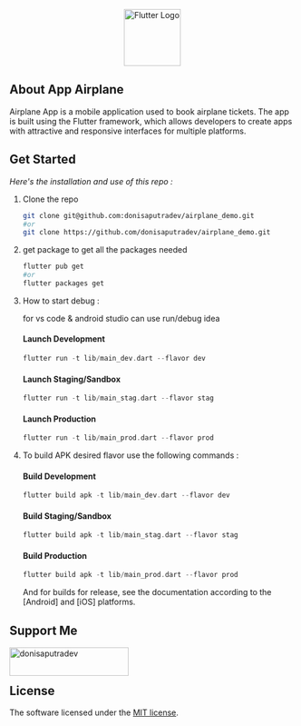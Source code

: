 <p align="center"><a href="https://flutter.dev" target="_blank"><img src="https://avatars.githubusercontent.com/u/14101776" width="100" alt="Flutter Logo"></a></p>

## About App Airplane

Airplane App is a mobile application used to book airplane tickets. The app is built using the Flutter framework, which allows developers to create apps with attractive and responsive interfaces for multiple platforms.

## Get Started

_Here's the installation and use of this repo :_

1. Clone the repo
   ```sh
   git clone git@github.com:donisaputradev/airplane_demo.git
   #or
   git clone https://github.com/donisaputradev/airplane_demo.git
   ```
3. get package to get all the packages needed
   ```sh
   flutter pub get
   #or
   flutter packages get
   ```
4. How to start debug :

   for vs code & android studio can use run/debug idea

   #### Launch Development
   ```dart
   flutter run -t lib/main_dev.dart --flavor dev
   ```
   #### Launch Staging/Sandbox
   ```dart
   flutter run -t lib/main_stag.dart --flavor stag
   ```
   #### Launch Production
   ```dart
   flutter run -t lib/main_prod.dart --flavor prod
   ```
5. To build APK desired flavor use the following commands :

   #### Build Development
   ```dart
   flutter build apk -t lib/main_dev.dart --flavor dev
   ```
   #### Build Staging/Sandbox
   ```dart
   flutter build apk -t lib/main_stag.dart --flavor stag
   ```
   #### Build Production
   ```dart
   flutter build apk -t lib/main_prod.dart --flavor prod
   ```
   And for builds for release, see the documentation according to the [Android] and [iOS] platforms.

## Support Me

<p><a href="https://www.buymeacoffee.com/donisaputradev"> <img align="left" src="https://cdn.buymeacoffee.com/buttons/v2/default-yellow.png" height="50" width="210" alt="donisaputradev" /></a></p><br><br>

## License

The software licensed under the [MIT license](https://opensource.org/licenses/MIT).
